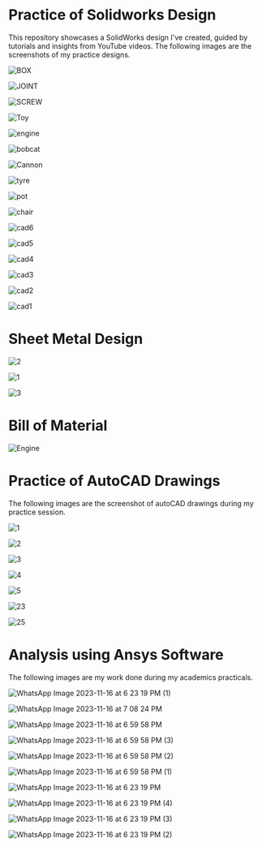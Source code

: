 # Practice of Solidworks Design
This repository showcases a SolidWorks design I've created, guided by tutorials and insights from YouTube videos.
The following images are the screenshots of my practice designs.

![BOX](https://github.com/Hariharan123S/Practice-of-Solidworks-Design/assets/148625245/9ecb4472-f97a-4f9d-a7a6-56aa3544c520)

![JOINT](https://github.com/Hariharan123S/Practice-of-Solidworks-Design/assets/148625245/c59eafb8-aa61-4c1b-a3c0-f1cb15d9c042)

![SCREW](https://github.com/Hariharan123S/Practice-of-Solidworks-Design/assets/148625245/11d1d68d-5e80-4433-8536-d5288111ddd8)

![Toy](https://github.com/Hariharan123S/Practice-of-Solidworks-Design/assets/148625245/9f1c7941-b5df-416e-8730-1c5c69d347af)

![engine](https://github.com/Hariharan123S/Practice-Designs/assets/148625245/893ec9e0-837a-41a6-b524-dd9dae1ba6f3)

![bobcat](https://github.com/Hariharan123S/Practice-of-Solidworks-Design/assets/148625245/3e325107-4aee-4f43-9c75-e5df52eb1489)

![Cannon](https://github.com/Hariharan123S/Practice-Designs/assets/148625245/6fa12689-09a2-4607-8cbb-7fb7db27f091)

![tyre](https://github.com/Hariharan123S/Practice-Designs/assets/148625245/8b36058f-5bd9-4811-a5d7-d254f0b4e9f4)

![pot](https://github.com/Hariharan123S/Practice-Designs/assets/148625245/5c82f0d7-5538-4764-b50d-a29ec1bb57b6)

![chair](https://github.com/Hariharan123S/Practice-Designs/assets/148625245/62acbdd5-fb3e-4da1-b49c-4e687e082a2d)

![cad6](https://github.com/Hariharan123S/Practice-Designs/assets/148625245/2176e4c2-ae87-4f8a-a8dc-ca4097fa6013)

![cad5](https://github.com/Hariharan123S/Practice-Designs/assets/148625245/03bc29b4-a95e-4104-8bf1-7477fb759da0)

![cad4](https://github.com/Hariharan123S/Practice-Designs/assets/148625245/936387d8-1588-42f8-843e-f811864bd33e)

![cad3](https://github.com/Hariharan123S/Practice-Designs/assets/148625245/56263941-64a0-4e72-bd4c-11dc46cb6de6)

![cad2](https://github.com/Hariharan123S/Practice-Designs/assets/148625245/2624a57d-0115-4faf-b4e6-61f38e432705)

![cad1](https://github.com/Hariharan123S/Practice-Designs/assets/148625245/36bc0eae-50fa-4723-9086-a0e878d6baf1)

# Sheet Metal Design

![2](https://github.com/Hariharan123S/Practice-Designs/assets/148625245/ef2d3962-8a6a-4060-a98c-51e6706046a3)

![1](https://github.com/Hariharan123S/Practice-Designs/assets/148625245/1c81b88f-a1c4-46b9-957f-49dcc3e8dc17)

![3](https://github.com/Hariharan123S/Practice-Designs/assets/148625245/2ad908b0-3436-47d2-8175-6783cc2a9ddc)

# Bill of Material

![Engine](https://github.com/Hariharan123S/Practice-Designs/assets/148625245/1f53fa86-c8c6-4869-af2c-39fdb3a9878f)

 # Practice of AutoCAD Drawings
 The following images are the screenshot of autoCAD drawings during my practice session.
 
 ![1](https://github.com/Hariharan123S/Practice-of-Solidworks-Design/assets/148625245/153a93ca-2f29-4989-bef1-da20336f3907)
 
 ![2](https://github.com/Hariharan123S/Practice-of-Solidworks-Design/assets/148625245/63873c74-af02-42f0-a204-dfeff5ae700f)
 
 ![3](https://github.com/Hariharan123S/Practice-of-Solidworks-Design/assets/148625245/b2722fa3-eb6f-45d1-91bc-5155c9e183f2)
 
 ![4](https://github.com/Hariharan123S/Practice-of-Solidworks-Design/assets/148625245/a60bc084-5365-4590-9920-32d7022e88a5)
 
 ![5](https://github.com/Hariharan123S/Practice-of-Solidworks-Design/assets/148625245/c6a4f002-c517-4919-b422-7154cd5e55f7)
 
![23](https://github.com/Hariharan123S/Practice-Designs/assets/148625245/5dd06560-615c-4c7d-b548-e0e6c831057e)

![25](https://github.com/Hariharan123S/Practice-Designs/assets/148625245/9763bd98-113c-41ee-9b91-bb7371bf7b78)

 # Analysis using Ansys Software
 The following images are my work done during my academics practicals.
 
 ![WhatsApp Image 2023-11-16 at 6 23 19 PM (1)](https://github.com/Hariharan123S/Practice-Designs/assets/148625245/f8551063-2cef-4ded-be46-1a975b5dd6a2)
 
 ![WhatsApp Image 2023-11-16 at 7 08 24 PM](https://github.com/Hariharan123S/Practice-Designs/assets/148625245/ed91876a-c55b-4b67-b0dc-137cce26e654)
 
![WhatsApp Image 2023-11-16 at 6 59 58 PM](https://github.com/Hariharan123S/Practice-Designs/assets/148625245/644041ff-6150-4828-94ed-b4819bef6305)

![WhatsApp Image 2023-11-16 at 6 59 58 PM (3)](https://github.com/Hariharan123S/Practice-Designs/assets/148625245/a43b7694-5474-480c-93c5-dd197c83998d)

![WhatsApp Image 2023-11-16 at 6 59 58 PM (2)](https://github.com/Hariharan123S/Practice-Designs/assets/148625245/640d4abd-8eec-4e6d-b199-422a4ba6f5f2)

![WhatsApp Image 2023-11-16 at 6 59 58 PM (1)](https://github.com/Hariharan123S/Practice-Designs/assets/148625245/749819b3-ae4d-4430-b3b3-40e5d9d62948)

![WhatsApp Image 2023-11-16 at 6 23 19 PM](https://github.com/Hariharan123S/Practice-Designs/assets/148625245/ed2f95d2-6307-4f3b-9ba0-1d50fda3a15d)

![WhatsApp Image 2023-11-16 at 6 23 19 PM (4)](https://github.com/Hariharan123S/Practice-Designs/assets/148625245/7b96560c-17a9-44a4-be34-864ef23d76e3)

![WhatsApp Image 2023-11-16 at 6 23 19 PM (3)](https://github.com/Hariharan123S/Practice-Designs/assets/148625245/fd3c9e2c-d585-4f53-b50d-56302e35377d)

![WhatsApp Image 2023-11-16 at 6 23 19 PM (2)](https://github.com/Hariharan123S/Practice-Designs/assets/148625245/cea2f021-f95b-41c5-9b6c-5a4fea46ab04)



 









